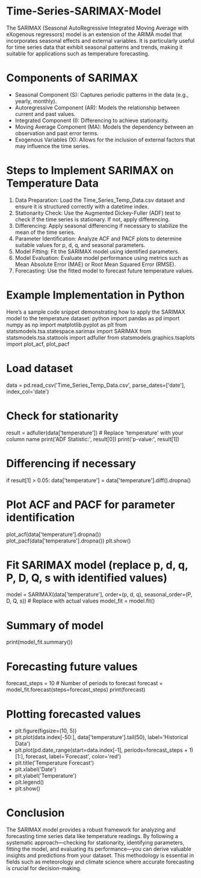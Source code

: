 # Time-Series-SARIMAX-Model

The SARIMAX (Seasonal AutoRegressive Integrated Moving Average with eXogenous regressors) model is an extension of the ARIMA model that incorporates seasonal effects and external variables. It is particularly useful for time series data that exhibit seasonal patterns and trends, making it suitable for applications such as temperature forecasting.

# Components of SARIMAX

* Seasonal Component (S): Captures periodic patterns in the data (e.g., yearly, monthly).
* Autoregressive Component (AR): Models the relationship between current and past values.
* Integrated Component (I): Differencing to achieve stationarity.
* Moving Average Component (MA): Models the dependency between an observation and past error terms.
* Exogenous Variables (X): Allows for the inclusion of external factors that may influence the time series.
  
# Steps to Implement SARIMAX on Temperature Data
 1) Data Preparation:
    Load the Time_Series_Temp_Data.csv dataset and ensure it is structured correctly with a datetime index.
 2) Stationarity Check:
    Use the Augmented Dickey-Fuller (ADF) test to check if the time series is stationary. If not, apply differencing.
 3) Differencing:
    Apply seasonal differencing if necessary to stabilize the mean of the time series.
 4) Parameter Identification:
    Analyze ACF and PACF plots to determine suitable values for p, d, q, and seasonal parameters.
 5) Model Fitting:
   Fit the SARIMAX model using identified parameters.
 6) Model Evaluation:
    Evaluate model performance using metrics such as Mean Absolute Error (MAE) or Root Mean Squared Error (RMSE).
 7) Forecasting:
    Use the fitted model to forecast future temperature values.

# Example Implementation in Python
  Here’s a sample code snippet demonstrating how to apply the SARIMAX model to the temperature dataset:
python
import pandas as pd
import numpy as np
import matplotlib.pyplot as plt
from statsmodels.tsa.statespace.sarimax import SARIMAX
from statsmodels.tsa.stattools import adfuller
from statsmodels.graphics.tsaplots import plot_acf, plot_pacf

# Load dataset

data = pd.read_csv('Time_Series_Temp_Data.csv', parse_dates=['date'], index_col='date')

# Check for stationarity

result = adfuller(data['temperature'])  # Replace 'temperature' with your column name
print('ADF Statistic:', result[0])
print('p-value:', result[1])

# Differencing if necessary

if result[1] > 0.05:
    data['temperature'] = data['temperature'].diff().dropna()

# Plot ACF and PACF for parameter identification

plot_acf(data['temperature'].dropna())
plot_pacf(data['temperature'].dropna())
plt.show()

# Fit SARIMAX model (replace p, d, q, P, D, Q, s with identified values)

model = SARIMAX(data['temperature'], order=(p, d, q), seasonal_order=(P, D, Q, s))  # Replace with actual values
model_fit = model.fit()

# Summary of model

print(model_fit.summary())

# Forecasting future values

forecast_steps = 10  # Number of periods to forecast
forecast = model_fit.forecast(steps=forecast_steps)
print(forecast)

# Plotting forecasted values

* plt.figure(figsize=(10, 5))
* plt.plot(data.index[-50:], data['temperature'].tail(50), label='Historical Data')
* plt.plot(pd.date_range(start=data.index[-1], periods=forecast_steps + 1)[1:], forecast, label='Forecast', color='red')
* plt.title('Temperature Forecast')
* plt.xlabel('Date')
* plt.ylabel('Temperature')
* plt.legend()
* plt.show()

# Conclusion
  The SARIMAX model provides a robust framework for analyzing and forecasting time series data like temperature readings. By following a systematic approach—checking for 
  stationarity, identifying parameters, fitting the model, and evaluating its performance—you can derive valuable insights and predictions from your dataset. This 
  methodology is essential in fields such as meteorology and climate science where accurate forecasting is crucial for decision-making.
